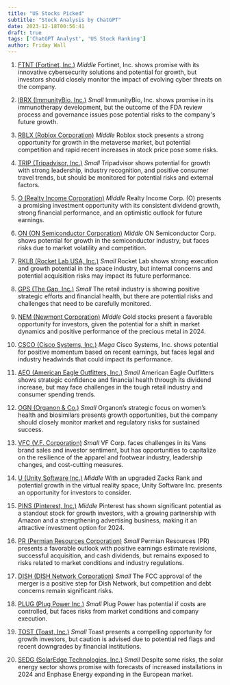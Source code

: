 ```yaml
---
title: "US Stocks Picked"
subtitle: "Stock Analysis by ChatGPT"
date: 2023-12-18T00:56:41
draft: true
tags: ['ChatGPT Analyst', 'US Stock Ranking']
author: Friday Wall
---
```


1. [FTNT (Fortinet, Inc.)](/us/ftnt) *Middle* Fortinet, Inc. shows promise with its innovative cybersecurity solutions and potential for growth, but investors should closely monitor the impact of evolving cyber threats on the company.

1. [IBRX (ImmunityBio, Inc.)](/us/ibrx) *Small* ImmunityBio, Inc. shows promise in its immunotherapy development, but the outcome of the FDA review process and governance issues pose potential risks to the company's future growth.

1. [RBLX (Roblox Corporation)](/us/rblx) *Middle* Roblox stock presents a strong opportunity for growth in the metaverse market, but potential competition and rapid recent increases in stock price pose some risks.

1. [TRIP (Tripadvisor, Inc.)](/us/trip) *Small* Tripadvisor shows potential for growth with strong leadership, industry recognition, and positive consumer travel trends, but should be monitored for potential risks and external factors.

1. [O (Realty Income Corporation)](/us/o) *Middle* Realty Income Corp. (O) presents a promising investment opportunity with its consistent dividend growth, strong financial performance, and an optimistic outlook for future earnings.

1. [ON (ON Semiconductor Corporation)](/us/on) *Middle* ON Semiconductor Corp. shows potential for growth in the semiconductor industry, but faces risks due to market volatility and competition.

1. [RKLB (Rocket Lab USA, Inc.)](/us/rklb) *Small* Rocket Lab shows strong execution and growth potential in the space industry, but internal concerns and potential acquisition risks may impact its future performance.

1. [GPS (The Gap, Inc.)](/us/gps) *Small* The retail industry is showing positive strategic efforts and financial health, but there are potential risks and challenges that need to be carefully monitored.

1. [NEM (Newmont Corporation)](/us/nem) *Middle* Gold stocks present a favorable opportunity for investors, given the potential for a shift in market dynamics and positive performance of the precious metal in 2024.

1. [CSCO (Cisco Systems, Inc.)](/us/csco) *Mega* Cisco Systems, Inc. shows potential for positive momentum based on recent earnings, but faces legal and industry headwinds that could impact its performance.

1. [AEO (American Eagle Outfitters, Inc.)](/us/aeo) *Small* American Eagle Outfitters shows strategic confidence and financial health through its dividend increase, but may face challenges in the tough retail industry and consumer spending trends.

1. [OGN (Organon & Co.)](/us/ogn) *Small* Organon’s strategic focus on women’s health and biosimilars presents growth opportunities, but the company should closely monitor market and regulatory risks for sustained success.

1. [VFC (V.F. Corporation)](/us/vfc) *Small* VF Corp. faces challenges in its Vans brand sales and investor sentiment, but has opportunities to capitalize on the resilience of the apparel and footwear industry, leadership changes, and cost-cutting measures.

1. [U (Unity Software Inc.)](/us/u) *Middle* With an upgraded Zacks Rank and potential growth in the virtual reality space, Unity Software Inc. presents an opportunity for investors to consider.

1. [PINS (Pinterest, Inc.)](/us/pins) *Middle* Pinterest has shown significant potential as a standout stock for growth investors, with a growing partnership with Amazon and a strengthening advertising business, making it an attractive investment option for 2024.

1. [PR (Permian Resources Corporation)](/us/pr) *Small* Permian Resources (PR) presents a favorable outlook with positive earnings estimate revisions, successful acquisition, and cash dividends, but remains exposed to risks related to market conditions and industry regulations.

1. [DISH (DISH Network Corporation)](/us/dish) *Small* The FCC approval of the merger is a positive step for Dish Network, but competition and debt concerns remain significant risks.

1. [PLUG (Plug Power Inc.)](/us/plug) *Small* Plug Power has potential if costs are controlled, but faces risks from market conditions and company execution.

1. [TOST (Toast, Inc.)](/us/tost) *Small* Toast presents a compelling opportunity for growth investors, but caution is advised due to potential red flags and recent downgrades by financial institutions.

1. [SEDG (SolarEdge Technologies, Inc.)](/us/sedg) *Small* Despite some risks, the solar energy sector shows promise with forecasts of increased installations in 2024 and Enphase Energy expanding in the European market.


                